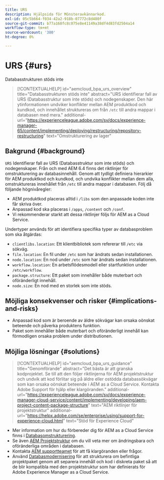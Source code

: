 ```yaml
---
title: URS
description: Hjälpsida för Mönsteravkännarkod.
exl-id: 05c5b664-f034-42a2-918b-07772c8d480f
source-git-commit: b77a168fc8c075e8e41149a38df4d83fd2504a14
workflow-type: tm+mt
source-wordcount: '380'
ht-degree: 0%

---
```


# URS {#urs}

Databasstrukturen stöds inte

>[!CONTEXTUALHELP]
>id="aemcloud_bpa_urs_overview"
>title="Databasstrukturen stöds inte"
>abstract="URS identifierar fall av URS (Databasstruktur som inte stöds) och nodegenskaper. Den här ytinformationen undviker konflikter mellan AEM produktkod och kundkod, och innehållet struktureras om från `/etc` till andra mappar i databasen med mera."
>additional-url="https://experienceleague.adobe.com/sv/docs/experience-manager-65/content/implementing/deploying/restructuring/repository-restructuring" text="Omstrukturering av lager"

## Bakgrund {#background}

`URS` Identifierar fall av URS (Databasstruktur som inte stöds) och nodegenskaper. Från och med AEM 6.4 finns det riktlinjer för omstrukturering av databasinnehåll. Genom att tydligt definiera hierarkier för AEM produktkod och kundkod, och undvika konflikter mellan dem alla, omstruktureras innehållet från `/etc` till andra mappar i databasen. Följ då följande högnivåregler:

* AEM produktkod placeras alltid i `/libs` som den anpassade koden inte får skriva över.
* Anpassad kod ska placeras i `/apps`, `/content` och `/conf`.
* Vi rekommenderar starkt att dessa riktlinjer följs för AEM as a Cloud Service.

Undertyper används för att identifiera specifika typer av databasproblem som ska åtgärdas:

* `clientlibs.location`: Ett klientbibliotek som refererar till `/etc` via sökväg.
* `file.location`: En fil under `/etc` som har ändrats sedan installationen.
* `node.location`: En nod under `/etc` som har ändrats sedan installationen.
* `workflow.location`: En arbetsflödesmodell eller startfunktion under `/etc/workflow`.
* `package.structure`: Ett paket som innehåller både muterbart och oföränderligt innehåll.
* `node.size`: En nod med en storlek som inte stöds.

## Möjliga konsekvenser och risker {#implications-and-risks}

* Anpassad kod som är beroende av äldre sökvägar kan orsaka oönskat beteende och påverka produktens funktion.
* Paket som innehåller både muterbart och oföränderligt innehåll kan förmodligen orsaka problem under distributionen.

## Möjliga lösningar {#solutions}

>[!CONTEXTUALHELP]
>id="aemcloud_bpa_urs_guidance"
>title="Genomförande"
>abstract="Det bästa är att granska kodprojektet. Se till att den följer riktlinjerna för AEM projektstruktur och undvik att kod förlitar sig på äldre eller ostödda databassökvägar som kan orsaka oönskat beteende i AEM as a Cloud Service. Kontakta Adobe Support för hjälp eller klargöranden."
>additional-url="https://experienceleague.adobe.com/sv/docs/experience-manager-cloud-service/content/implementing/developing/aem-project-content-package-structure" text="AEM riktlinjer för projektstruktur"
>additional-url="https://helpx.adobe.com/se/enterprise/using/support-for-experience-cloud.html" text="Stöd för Experience Cloud"

* Mer information om hur du förbereder dig för AEM as a Cloud Service finns i [Databasomstrukturering](https://experienceleague.adobe.com/sv/docs/experience-manager-65/content/implementing/deploying/restructuring/repository-restructuring).
* Se även [AEM Projektstruktur](https://experienceleague.adobe.com/sv/docs/experience-manager-cloud-service/content/implementing/developing/aem-project-content-package-structure) om du vill veta mer om ändringsbara och oföränderliga områden i databasen.
* Kontakta [AEM supportteamet](https://helpx.adobe.com/se/enterprise/using/support-for-experience-cloud.html) för att få klargöranden eller frågor.
* Använd [Databasmodernisering](https://experienceleague.adobe.com/sv/docs/experience-manager-cloud-service/content/migration-journey/refactoring-tools/repo-modernizer#refactoring-tools) för att strukturera om befintliga projektpaket genom att separera innehåll och kod i diskreta paket så att de blir kompatibla med den projektstruktur som har definierats för Adobe Experience Manager as a Cloud Service.
